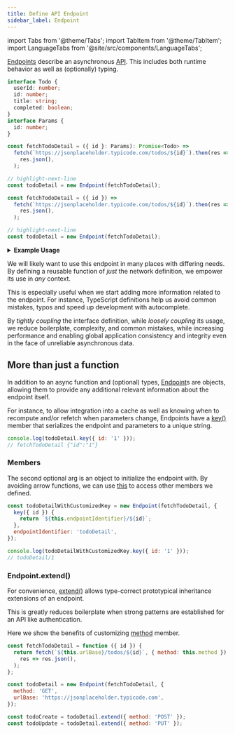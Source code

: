 ```yaml
---
title: Define API Endpoint
sidebar_label: Endpoint
---
```


<head>
  <title>TypeScript Standard Endpoints</title>
</head>

import Tabs from '@theme/Tabs';
import TabItem from '@theme/TabItem';
import LanguageTabs from '@site/src/components/LanguageTabs';

[Endpoints](../api/Endpoint) describe an asynchronous [API](https://www.freecodecamp.org/news/what-is-an-api-in-english-please-b880a3214a82/). This includes both runtime behavior as well as (optionally) typing.

<LanguageTabs>

```typescript
interface Todo {
  userId: number;
  id: number;
  title: string;
  completed: boolean;
}
interface Params {
  id: number;
}

const fetchTodoDetail = ({ id }: Params): Promise<Todo> =>
  fetch(`https://jsonplaceholder.typicode.com/todos/${id}`).then(res =>
    res.json(),
  );

// highlight-next-line
const todoDetail = new Endpoint(fetchTodoDetail);
```

```js
const fetchTodoDetail = ({ id }) =>
  fetch(`https://jsonplaceholder.typicode.com/todos/${id}`).then(res =>
    res.json(),
  );

// highlight-next-line
const todoDetail = new Endpoint(fetchTodoDetail);
```

</LanguageTabs>


<details><summary><b>Example Usage</b></summary>

```js
console.log(await todoDetail({ id: '1' }));
```

<samp>

```json
{
  "userId": 1,
  "id": 1,
  "title": "delectus aut autem",
  "completed": false
}
```

</samp>

</details>

We will likely want to use this endpoint in many places with differing needs.
By defining a reusable function of _just_ the network definition, we empower
its use in _any_ context.

This is especially useful when we start adding more information related to the
endpoint. For instance, TypeScript definitions help us avoid common mistakes, typos
and speed up development with autocomplete.

By _tightly coupling_ the interface definition, while _loosely coupling_ its usage,
we reduce boilerplate, complexity, and common mistakes, while increasing performance and
enabling global application consistency and integrity even in the face of unreliable
asynchronous data.

## More than just a function

In addition to an async function and (optional) types, [Endpoint](../api/Endpoint)s are objects,
allowing them to provide any additional relevant information about the endpoint itself.

For instance, to allow integration into a cache as well as knowing when to recompute and/or refetch
when parameters change, Endpoints have a [key()](../api/Endpoint#key-params--string) member that serializes
the endpoint and parameters to a unique string.

```js
console.log(todoDetail.key({ id: '1' }));
// fetchTodoDetail {"id":"1"}
```

### Members

The second optional arg is an object to initialize the endpoint with. By avoiding arrow functions,
we can use [this](https://developer.mozilla.org/en-US/docs/Web/JavaScript/Reference/Operators/this)
to access other members we defined.

```js
const todoDetailWithCustomizedKey = new Endpoint(fetchTodoDetail, {
  key({ id }) {
    return `${this.endpointIdentifier}/${id}`;
  },
  endpointIdentifier: 'todoDetail',
});
```

```js
console.log(todoDetailWithCustomizedKey.key({ id: '1' }));
// todoDetail/1
```

### Endpoint.extend()

For convenience, [extend()](../api/Endpoint.md#extend) allows type-correct
prototypical inheritance extensions of an endpoint.

This is greatly reduces boilerplate when strong patterns are established for an API like
authentication.

Here we show the benefits of customizing [method](https://developer.mozilla.org/en-US/docs/Web/HTTP/Methods) member.

```js
const fetchTodoDetail = function ({ id }) {
  return fetch(`${this.urlBase}/todos/${id}`, { method: this.method }).then(
    res => res.json(),
  );
};

const todoDetail = new Endpoint(fetchTodoDetail, {
  method: 'GET',
  urlBase: 'https://jsonplaceholder.typicode.com',
});
```

```js
const todoCreate = todoDetail.extend({ method: 'POST' });
const todoUpdate = todoDetail.extend({ method: 'PUT' });
```
